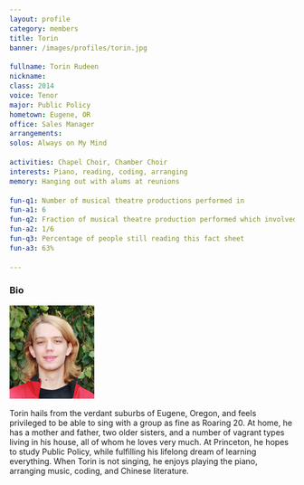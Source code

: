 ```yaml
---
layout: profile
category: members
title: Torin
banner: /images/profiles/torin.jpg

fullname: Torin Rudeen
nickname: 
class: 2014
voice: Tenor
major: Public Policy
hometown: Eugene, OR
office: Sales Manager
arrangements: 
solos: Always on My Mind

activities: Chapel Choir, Chamber Choir
interests: Piano, reading, coding, arranging
memory: Hanging out with alums at reunions

fun-q1: Number of musical theatre productions performed in
fun-a1: 6
fun-q2: Fraction of musical theatre production performed which involved dressing in drag, singing soprano, and playing opposite own father
fun-a2: 1/6
fun-q3: Percentage of people still reading this fact sheet
fun-a3: 63%

---
```


### Bio

![Torin](/images/members/current/torin.jpg)

Torin hails from the verdant suburbs of Eugene, Oregon, and feels
privileged to be able to sing with a group as fine as Roaring 20. At
home, he has a mother and father, two older sisters, and a number of
vagrant types living in his house, all of whom he loves very much. At
Princeton, he hopes to study Public Policy, while fulfilling his
lifelong dream of learning everything. When Torin is not singing, he
enjoys playing the piano, arranging music, coding, and Chinese
literature.
